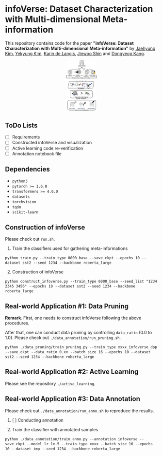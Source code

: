 # infoVerse: Dataset Characterization with Multi-dimensional Meta-information

This repository contains code for the paper
**"infoVerse: Dataset Characterization with Multi-dimensional Meta-information"** 
by [Jaehyung Kim](https://sites.google.com/view/jaehyungkim), [Yekyung Kim](https://www.linkedin.com/in/yekyung-kim-b9413a91/), [Karin de Langis](https://karinjd.github.io/), [Jinwoo Shin](http://alinlab.kaist.ac.kr/shin.html) and [Dongyeop Kang](https://dykang.github.io/). 

<p align="center" >
    <img src=assets/acl23_main_figure.jpg width="20%">
</p>


## ToDo Lists

* [ ] Requirements
* [ ] Constructed infoVerse and visualization
* [ ] Active learning code re-verification
* [ ] Annotation notebook file

## Dependencies

* `python3`
* `pytorch >= 1.6.0`
* `transformers >= 4.0.0`
* `datasets`
* `torchvision`
* `tqdm`
* `scikit-learn`

## Construction of infoVerse
Please check out `run.sh`.

1. Train the classifiers used for gathering meta-informations 
```
python train.py --train_type 0000_base --save_ckpt --epochs 10 --dataset sst2 --seed 1234 --backbone roberta_large
```
2. Construction of infoVerse 
```
python construct_infoverse.py --train_type 0000_base --seed_list "1234 2345 3456" --epochs 10 --dataset sst2 --seed 1234 --backbone roberta_large
```
## Real-world Application #1: Data Pruning

**Remark**. First, one needs to construct infoVerse following the above procedures. 

After that, one can conduct data pruning by controlling `data_ratio` (0.0 to 1.0). Please check out `./data_annotation/run_pruning.sh`. 
```
python ./data_pruning/train_pruning.py --train_type xxxx_infoverse_dpp --save_ckpt --data_ratio 0.xx --batch_size 16 --epochs 10 --dataset sst2 --seed 1234 --backbone roberta_large
```

## Real-world Application #2: Active Learning

Please see the repository `./active_learning`.

## Real-world Application #3: Data Annotation

Please check out `./data_annotation/run_anno.sh` to reproduce the results.

1. [ ] Conducting annotation


2. Train the classifier with annotated samples  
```
python ./data_annotation/train_anno.py --annotation infoverse --save_ckpt --model_lr 1e-5 --train_type xxxx --batch_size 16 --epochs 10 --dataset imp --seed 1234 --backbone roberta_large
```
